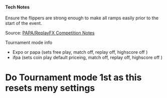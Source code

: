 #### Tech Notes
            
Ensure the flippers are strong enough to make all ramps easily prior to the start of the event.

Source: [PAPA/ReplayFX Competition Notes](https://replayfoundation.org/papa/learning-center/director-guide/game-notes/#GameNotes)


Tournament mode info
-   Expo or papa (sets free play, match off, replay off, highscore off )
-   ifpa (sets coin play default priceing, match off, replay off, highscore off )
# Do Tournament mode 1st as this resets meny settings